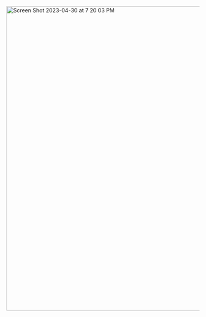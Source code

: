 <img width="794" alt="Screen Shot 2023-04-30 at 7 20 03 PM" src="https://user-images.githubusercontent.com/86944352/235408712-5e97f4b9-2e21-4b45-bd69-437607276522.png">
